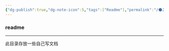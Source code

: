 ```yaml
---
{"dg-publish":true,"dg-note-icon":5,"tags":["Readme"],"permalink":"/🌑Journal_手札/Journal_readme/","dgPassFrontmatter":true,"noteIcon":5,"created":"2024-08-24T23:03:54.803+08:00","updated":"2024-09-01T09:03:21.186+08:00"}
---
```


### readme
--- 
此目录存放一些自己写文档
